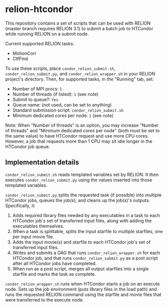 # relion-htcondor

This repository contains a set of scripts
that can be used with RELION
(master branch requires RELION 3.1)
to submit a batch job to HTCondor
while running RELION on a submit node.

Current supported RELION tasks:
* MotionCorr
* CtfFind

To use these scripts, place
`condor_relion_submit.sh`,
`condor_relion_submit.py`, and
`condor_relion_wrapper.sh`
in your RELION project's directory.
Then, for supported tasks,
in the "Running" tab, set:
* Number of MPI procs: `1`
* Number of threads (if listed): `1` (see note)
* Submit to queue?: `Yes`
* Queue name: (not used, can be set to anything)
* Standard submission script: `condor_relion_submit.sh`
* Minimum dedicated cores per node: `1` (see note)

Note: When "Number of threads" is an option, you may increase "Number of threads" and "Minimum dedicated cores per node" (both must be set to the same value) to have HTCondor request and use more CPU cores. However, a job that requests more than 1 CPU may sit idle longer in the HTCondor job queue.

## Implementation details

`condor_relion_submit.sh`
reads templated variables set by RELION.
It then executes `condor_relion_submit.py`
using the values inserted into those templated variables.

`condor_relion_submit.py` splits the requested task (if possible) into multiple HTCondor jobs,
queues the job(s), and
cleans up the job(s)'s outputs.
Specifically, it:
1. Adds required library files needed by any executables in a task to each HTCondor job's set of transferred input files, along with adding the executables themselves.
2. When a task is splittable, splits the input starfile to multiple starfiles, one per input movie file.
3. Adds the input movie(s) and starfile to each HTCondor job's set of transferred input files.
4. Writes and submits a DAG that runs `condor_relion_wrapper.sh` for each HTCondor job, and that runs `condor_relion_submit.py` as a post script after all HTCondor jobs have completed.
5. When run as a post script, merges all output starfiles into a single starfile and marks the task as complete.

`condor_relion_wrapper.sh`
runs when HTCondor starts a job on an execute node.
Sets up the job environment (puts library files in the load path) and
runs the requested RELION command using the starfile and movie files
that were transferred to the execute node.
